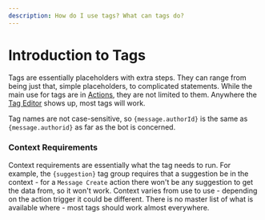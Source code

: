 ```yaml
---
description: How do I use tags? What can tags do?
---
```


# Introduction to Tags

Tags are essentially placeholders with extra steps. They can range from being just that, simple placeholders, to complicated statements. While the main use for tags are in [Actions](../plugins/actions.md), they are not limited to them. Anywhere the [Tag Editor](tag-editor.md) shows up, most tags will work.   


Tag names are not case-sensitive, so `{message.authorId}` is the same as `{message.authorid}` as far as the bot is concerned.

### Context Requirements

Context requirements are essentially what the tag needs to run. For example, the `{suggestion}` tag group requires that a suggestion be in the context - for a `Message Create` action there won't be any suggestion to get the data from, so it won't work. Context varies from use to use - depending on the action trigger it could be different. There is no master list of what is available where - most tags should work almost everywhere.

